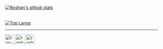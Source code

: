 <!-- 
### Languages and Tools:


<img align="left" alt="Node.js" width="26px" src="https://raw.githubusercontent.com/github/explore/80688e429a7d4ef2fca1e82350fe8e3517d3494d/topics/nodejs/nodejs.png" />
<img align="left" alt="SQL" width="26px" src="https://raw.githubusercontent.com/github/explore/80688e429a7d4ef2fca1e82350fe8e3517d3494d/topics/sql/sql.png" />
<img align="left" alt="MongoDB" width="26px" src="https://raw.githubusercontent.com/github/explore/80688e429a7d4ef2fca1e82350fe8e3517d3494d/topics/mongodb/mongodb.png" />
<img align="left" alt="GraphQL" width="26px" src="https://raw.githubusercontent.com/github/explore/80688e429a7d4ef2fca1e82350fe8e3517d3494d/topics/graphql/graphql.png" />
<img align="left" alt="Git" width="26px" src="https://raw.githubusercontent.com/github/explore/80688e429a7d4ef2fca1e82350fe8e3517d3494d/topics/git/git.png" />
<img align="left" alt="GitHub" width="26px" src="https://raw.githubusercontent.com/github/explore/78df643247d429f6cc873026c0622819ad797942/topics/github/github.png" />
<img align="left" alt="Bash" width="26px" src="https://raw.githubusercontent.com/github/explore/80688e429a7d4ef2fca1e82350fe8e3517d3494d/topics/terminal/terminal.png" />
 -->
[![Roshan's github stats](https://github-readme-stats.vercel.app/api?username=ros-an&show_icons=true&hide_border=true&count_private=true&hide=contribs,stars,issues&include_all_commits=true)](https://github.com/ros-an)
</br>
</br>
</br>
[![Top Langs](https://github-readme-stats.vercel.app/api/top-langs/?username=ros-an&layout=compact)](https://github.com/ros-an)

---
<a href="https://roshankrmahato.netlify.app/">
      <img alt="ros-an" width="30px" src="https://cdn-icons-png.flaticon.com/512/893/893505.png" />
</a>
<a href="https://twitter.com/rosan_kr">
      <img alt="roshan | Twitter" width="30px" src="https://cdn-icons-png.flaticon.com/512/733/733579.png" />
</a>
<a href="https://www.linkedin.com/in/roshan-kr-mahato-798592171/">
      <img alt="roshan | LinkedIn" width="30px" src="https://cdn-icons-png.flaticon.com/512/185/185964.png" />
</a>
